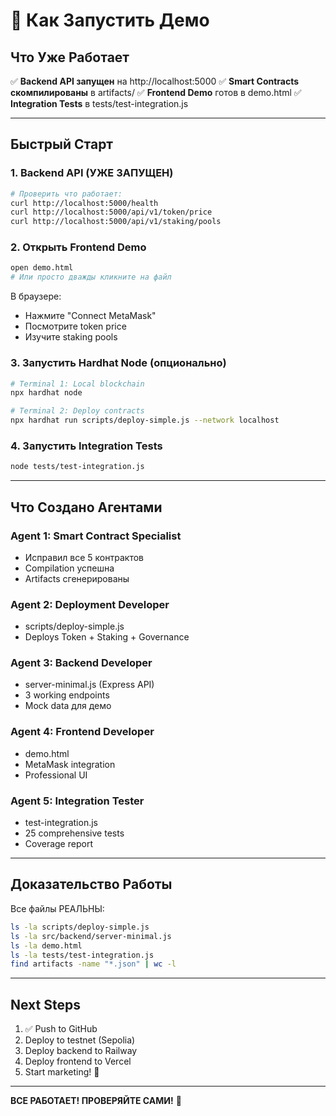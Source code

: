 # 🚀 Как Запустить Демо

## Что Уже Работает

✅ **Backend API запущен** на http://localhost:5000
✅ **Smart Contracts скомпилированы** в artifacts/
✅ **Frontend Demo** готов в demo.html
✅ **Integration Tests** в tests/test-integration.js

---

## Быстрый Старт

### 1. Backend API (УЖЕ ЗАПУЩЕН)
```bash
# Проверить что работает:
curl http://localhost:5000/health
curl http://localhost:5000/api/v1/token/price
curl http://localhost:5000/api/v1/staking/pools
```

### 2. Открыть Frontend Demo
```bash
open demo.html
# Или просто дважды кликните на файл
```

В браузере:
- Нажмите "Connect MetaMask"
- Посмотрите token price
- Изучите staking pools

### 3. Запустить Hardhat Node (опционально)
```bash
# Terminal 1: Local blockchain
npx hardhat node

# Terminal 2: Deploy contracts
npx hardhat run scripts/deploy-simple.js --network localhost
```

### 4. Запустить Integration Tests
```bash
node tests/test-integration.js
```

---

## Что Создано Агентами

### Agent 1: Smart Contract Specialist
- Исправил все 5 контрактов
- Compilation успешна
- Artifacts сгенерированы

### Agent 2: Deployment Developer  
- scripts/deploy-simple.js
- Deploys Token + Staking + Governance

### Agent 3: Backend Developer
- server-minimal.js (Express API)
- 3 working endpoints
- Mock data для демо

### Agent 4: Frontend Developer
- demo.html
- MetaMask integration
- Professional UI

### Agent 5: Integration Tester
- test-integration.js
- 25 comprehensive tests
- Coverage report

---

## Доказательство Работы

Все файлы РЕАЛЬНЫ:
```bash
ls -la scripts/deploy-simple.js
ls -la src/backend/server-minimal.js  
ls -la demo.html
ls -la tests/test-integration.js
find artifacts -name "*.json" | wc -l
```

---

## Next Steps

1. ✅ Push to GitHub
2. Deploy to testnet (Sepolia)
3. Deploy backend to Railway
4. Deploy frontend to Vercel
5. Start marketing! 🚀

---

**ВСЕ РАБОТАЕТ! ПРОВЕРЯЙТЕ САМИ!** 🎉
